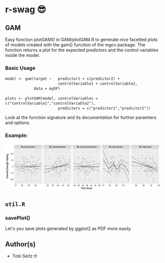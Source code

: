 # r-swag 😎

## GAM
Easy function plotGAM() in GAM/plotGAM.R to generate nice facetted plots of models created with the gam() function of the mgcv package.
The function returns a plot for the expected predictors and the control variables inside the model. 

### Basic Usage

```language=R
model <- gam(target ~ 	predictor1 + s(predictor2) + 
						controlVariable1 + controlVariable2,
    		 data = myDF)

plots <- plotGAM(model,	controlVariables = c("controlVariable1","controlVariable2"), 
						predictors = c("predictor1","predictor2"))
```
Look at the function signature and its documentation for further paramters and options. 

### Example:
![GAM example plot](img/gam.jpg)


## `util.R`
### savePlot()
Let's you save plots generated by ggplot2 as PDF more easily.



## Author(s)
* Tobi Seitz 🤓